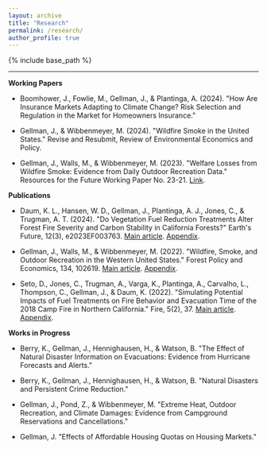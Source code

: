 ```yaml
---
layout: archive
title: "Research"
permalink: /research/
author_profile: true
---
```


{% include base_path %}

------

**Working Papers**
* Boomhower, J., Fowlie, M., Gellman, J., & Plantinga, A. (2024). "How Are Insurance Markets Adapting to Climate Change? Risk Selection and Regulation in the Market for Homeowners Insurance."

* Gellman, J., & Wibbenmeyer, M. (2024). "Wildfire Smoke in the United States." Revise and Resubmit, Review of Environmental Economics and Policy.

* Gellman, J., Walls, M., & Wibbenmeyer, M. (2023). "Welfare Losses from Wildfire Smoke: Evidence from Daily Outdoor Recreation Data." Resources for the Future Working Paper No. 23-21. [Link](https://jacobgellman.github.io/files/gellman_et_al_2023-welfare_losses_wildfire_smoke_recreation.pdf).

**Publications**
* Daum, K. L., Hansen, W. D., Gellman, J., Plantinga, A. J., Jones, C., & Trugman, A. T. (2024). "Do Vegetation Fuel Reduction Treatments Alter Forest Fire Severity and Carbon Stability in California Forests?" Earth's Future, 12(3), e2023EF003763. [Main article](https://jacobgellman.github.io/files/daum_et_al_2024-vegetation_treatments_carbon_fire.pdf). [Appendix](https://jacobgellman.github.io/files/daum_et_al_2024-vegetation_treatments_carbon_fire_appendix.pdf). 

* Gellman, J., Walls, M., & Wibbenmeyer, M. (2022). "Wildfire, Smoke, and Outdoor Recreation in the Western United States." Forest Policy and Economics, 134, 102619. [Main article](https://jacobgellman.github.io/files/gellman_et_al_2022-wildfire_smoke_recreation.pdf). [Appendix](https://jacobgellman.github.io/files/gellman_et_al_2022-wildfire_smoke_recreation_appendix.pdf). 

* Seto, D., Jones, C., Trugman, A., Varga, K., Plantinga, A., Carvalho, L., Thompson, C., Gellman, J., & Daum, K. (2022). "Simulating Potential Impacts of Fuel Treatments on Fire Behavior and Evacuation Time of the 2018 Camp Fire in Northern California." Fire, 5(2), 37. [Main article](https://jacobgellman.github.io/files/seto_et_al_2022-fuel_treatments_camp_fire.pdf). [Appendix](https://jacobgellman.github.io/files/seto_et_al_2022-fuel_treatments_camp_fire_appendix.pdf).

**Works in Progress**
* Berry, K., Gellman, J., Hennighausen, H., & Watson, B. "The Effect of Natural Disaster Information on Evacuations: Evidence from Hurricane Forecasts and Alerts."

* Berry, K., Gellman, J., Hennighausen, H., & Watson, B. "Natural Disasters and Persistent Crime Reduction."

* Gellman, J., Pond, Z., & Wibbenmeyer, M. "Extreme Heat, Outdoor Recreation, and Climate Damages: Evidence from Campground Reservations and Cancellations."

* Gellman, J. "Effects of Affordable Housing Quotas on Housing Markets."
